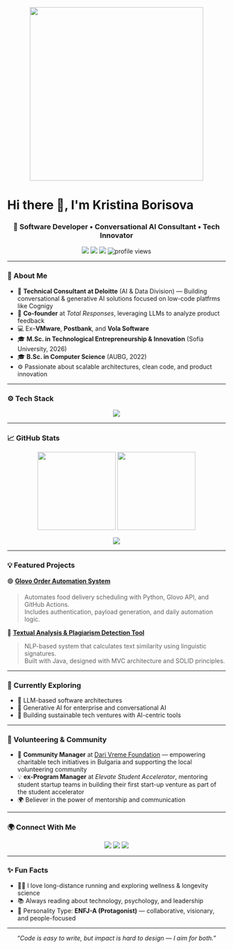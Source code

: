 <div id="header" align="center">
  <img src="https://media.giphy.com/media/765ccrAiB0g9z6EApL/giphy.gif" width="400"/> 
</div>

<h1> Hi there 👋,  I'm Kristina Borisova</h1>
<h3 align="center">🚀 Software Developer • Conversational AI Consultant • Tech Innovator</h3>

<p align="center">
  <a href="mailto:kibacademics@gmail.com"><img src="https://img.shields.io/badge/Email-kibacademics%40gmail.com-blue?style=flat&logo=gmail"></a>
  <a href="https://www.linkedin.com/in/kristina-borisova-447293142/"><img src="https://img.shields.io/badge/LinkedIn-Kristina%20Borisova-blue?style=flat&logo=linkedin"></a>
  <a href="https://github.com/KristinaBorisova"><img src="https://img.shields.io/badge/GitHub-KristinaBorisova-black?style=flat&logo=github"></a>
  <img src="https://komarev.com/ghpvc/?username=KristinaBorisova&label=Profile%20Views&color=brightgreen&style=flat" alt="profile views" />
</p>

---

### 🧠 About Me

- 💼 **Technical Consultant at Deloitte** (AI & Data Division) — Building conversational & generative AI solutions focused on low-code platfrms like Cognigy 
- 🧩 **Co-founder** at *Total Responses*, leveraging LLMs to analyze product feedback  
- 💻 Ex–**VMware**, **Postbank**, and **Vola Software**  
- 🎓 **M.Sc. in Technological Entrepreneurship & Innovation** (Sofia University, 2026)  
- 🎓 **B.Sc. in Computer Science** (AUBG, 2022)  
- ⚙️ Passionate about scalable architectures, clean code, and product innovation  

---

### ⚙️ Tech Stack

<p align="center">
  <img src="https://skillicons.dev/icons?i=java,ts,py,cpp,js,nodejs,spring,docker,kubernetes,git,github,postman" />
</p>

---

### 📈 GitHub Stats

<p align="center">
  <img src="https://github-readme-stats.vercel.app/api?username=KristinaBorisova&show_icons=true&theme=tokyonight&hide_border=true" height="180em" />
  <img src="https://github-readme-streak-stats.herokuapp.com/?user=KristinaBorisova&theme=tokyonight&hide_border=true" height="180em" />
</p>

<p align="center">
  <img src="https://github-readme-stats.vercel.app/api/top-langs/?username=KristinaBorisova&layout=compact&theme=tokyonight&hide_border=true" />
</p>

---

### 💡 Featured Projects

🟢 **[Glovo Order Automation System](https://github.com/KristinaBorisova/Glovo_DariVreme_Order_Automation)**  
> Automates food delivery scheduling with Python, Glovo API, and GitHub Actions.  
> Includes authentication, payload generation, and daily automation logic.

🧠 **[Textual Analysis & Plagiarism Detection Tool](https://github.com/KristinaBorisova/Textual-Analysis-Tool)**  
> NLP-based system that calculates text similarity using linguistic signatures.  
> Built with Java, designed with MVC architecture and SOLID principles.

---

### 🌱 Currently Exploring
- 🧩 LLM-based software architectures  
- 🤖 Generative AI for enterprise and conversational AI
- 🚀 Building sustainable tech ventures with AI-centric tools 

---

### 🤝 Volunteering & Community
- 💬 **Community Manager** at [Dari Vreme Foundation](https://darivreme.com/) — empowering charitable tech initiatives in Bulgaria  and supporting the local volunteering community
- 💡 **ex-Program Manager** at *Elevate Student Accelerator*, mentoring student startup teams in building their first start-up venture as part of the student accelerator
- 🌍 Believer in the power of mentorship and communication 

---

### 🌍 Connect With Me

<p align="center">
  <a href="mailto:kibacademics@gmail.com"><img src="https://img.shields.io/badge/Email-kibacademics%40gmail.com-red?style=for-the-badge&logo=gmail&logoColor=white"></a>
  <a href="https://www.linkedin.com/in/kristina-borisova-447293142/"><img src="https://img.shields.io/badge/LinkedIn-Kristina%20Borisova-blue?style=for-the-badge&logo=linkedin"></a>
  <a href="https://github.com/KristinaBorisova"><img src="https://img.shields.io/badge/GitHub-KristinaBorisova-black?style=for-the-badge&logo=github"></a>
</p>

---

### ✨ Fun Facts
- 🏃‍♀️ I love long-distance running and exploring wellness & longevity science  
- 📚 Always reading about technology, psychology, and leadership  
- 💬 Personality Type: **ENFJ-A (Protagonist)** — collaborative, visionary, and people-focused  

---

<p align="center">
  <i>“Code is easy to write, but impact is hard to design — I aim for both.”</i>
</p>







<!--
- 🔭 I’m currently working as a Cloud Automation Developer at VMware.
- 🌱 I’m currently actively learning virtualization and containerisation
- 📫 Reach out to me at: kborisova@aubg.edu


<!--
**KristinaBorisova/KristinaBorisova** is a ✨ _special_ ✨ repository because its `README.md` (this file) appears on your GitHub profile.

- 🌱 I’m currently learning ...
- 👯 I’m looking to collaborate on ...
- 🤔 I’m looking for help with ...
- 💬 Ask me about ...
- 📫 How to reach me: ...
- 😄 Pronouns: ...
- ⚡ Fun fact: ...
-->
